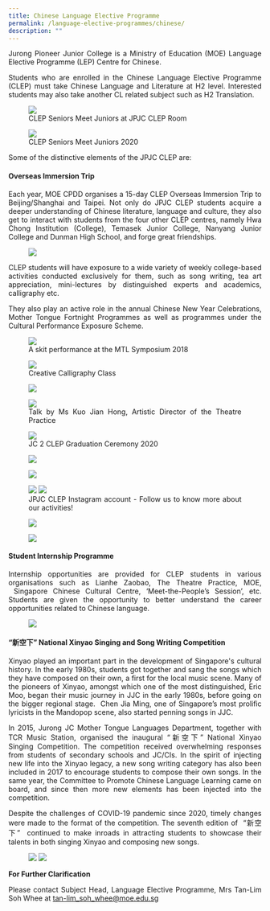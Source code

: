 ```yaml
---
title: Chinese Language Elective Programme
permalink: /language-elective-programmes/chinese/
description: ""
---
```

<div align=justify>

<p>
Jurong Pioneer Junior College is a Ministry of Education (MOE) Language Elective Programme (LEP) Centre for Chinese.</p>

<p>
Students who are enrolled in the Chinese Language Elective Programme (CLEP) must take Chinese Language and Literature at H2 level. Interested students may also take another CL related subject such as H2 Translation.</p>

<figure>
<img src="/images/CLEP%201.jpg">
<figcaption>CLEP Seniors Meet Juniors  at JPJC CLEP Room</figcaption></figure>

<figure>
<img src="/images/CLEP%202.jpg">
<figcaption>CLEP Seniors Meet Juniors 2020</figcaption></figure>

<p>
Some of the distinctive elements of the JPJC CLEP are:</p>

<h4>Overseas Immersion Trip</h4>

<p>
Each year, MOE CPDD organises a 15-day CLEP Overseas Immersion Trip to Beijing/Shanghai and Taipei. Not only do JPJC CLEP students acquire a deeper understanding of Chinese literature, language and culture, they also get to interact with students from the four other CLEP centres, namely Hwa Chong Institution (College), Temasek Junior College, Nanyang Junior College and Dunman High School, and forge great friendships.</p>

<figure>
<img src="/images/CLEP%203.png"></figure>

<p>
CLEP students will have exposure to a wide variety of weekly college-based activities conducted exclusively for them, such as song writing, tea art appreciation, mini-lectures by distinguished experts and academics, calligraphy etc.</p>

<p>
They also play an active role in the annual Chinese New Year Celebrations, Mother Tongue Fortnight Programmes as well as programmes under the Cultural Performance Exposure Scheme.</p>

<figure>
<img src="/images/CLEP%204.jpg">
<figcaption>A skit performance at the MTL Symposium 2018</figcaption></figure>
	
<figure>
<img src="/images/CLEP%205.png">
<figcaption>Creative Calligraphy Class</figcaption></figure>

<figure>
<img src="/images/CLEP%206.png"></figure>

<figure>
<img src="/images/CLEP%207.png">
<figcaption>Talk by Ms Kuo Jian Hong, Artistic Director of the Theatre Practice</figcaption></figure>

<figure>
<img src="/images/CLEP%208.jpg">
<figcaption>JC 2 CLEP Graduation Ceremony 2020</figcaption></figure>

<figure>
<img src="/images/CLEP%209.jpg"></figure>

<figure>
	<img src="/images/CLEP%2010.jpg"></figure>

<figure>
<img src="/images/CLEP%2011.jpg">
<img src="/images/CLEP%2012.jpg">
<figcaption>JPJC CLEP Instagram account - Follow us to know more about our activities!</figcaption></figure>

<figure>
<img src="/images/CLEP%2013.jpg"></figure>

<figure>
<img src="/images/CLEP%2014.jpg"></figure>

<h4>Student Internship Programme</h4>

<p>
Internship opportunities are provided for CLEP students in various organisations such as Lianhe Zaobao, The Theatre Practice, MOE,  Singapore Chinese Cultural Centre, ‘Meet-the-People’s Session’, etc. Students are given the opportunity to better understand the career opportunities related to Chinese language.</p>

<figure>
<img src="/images/CLEP%2015.jpg">
</figure>

<h4>“新空下” National Xinyao Singing and Song Writing Competition</h4>
	
<p>
Xinyao played an important part in the development of Singapore's cultural history. In the early 1980s, students got together and sang the songs which they have composed on their own, a first for the local music scene. Many of the pioneers of Xinyao, amongst which one of the most distinguished, Eric Moo, began their music journey in JJC in the early 1980s, before going on the bigger regional stage.  Chen Jia Ming, one of Singapore’s most prolific lyricists in the Mandopop scene, also started penning songs in JJC.</p>

<p>
In 2015, Jurong JC Mother Tongue Languages Department, together with TCR Music Station, organised the inaugural “新空下” National Xinyao Singing Competition. The competition received overwhelming responses from students of secondary schools and JC/CIs. In the spirit of injecting new life into the Xinyao legacy, a new song writing category has also been included in 2017 to encourage students to compose their own songs. In the same year, the Committee to Promote Chinese Language Learning came on board, and since then more new elements has been injected into the competition.</p>

<p>
Despite the challenges of COVID-19 pandemic since 2020, timely changes were made to the format of the competition. The seventh edition of  “新空下”  continued to make inroads in attracting students to showcase their talents in both singing Xinyao and composing new songs.</p>

<figure>
<img src="/images/CLEP%2016.jpg">
<img src="/images/CLEP%2017.jpg">
</figure>

<strong>For Further Clarification</strong>
<p>
Please contact Subject Head, Language Elective Programme, Mrs Tan-Lim Soh Whee at <a href="mailto:tan-lim_soh_whee@moe.edu.sg">tan-lim_soh_whee@moe.edu.sg</a></p>
</div>